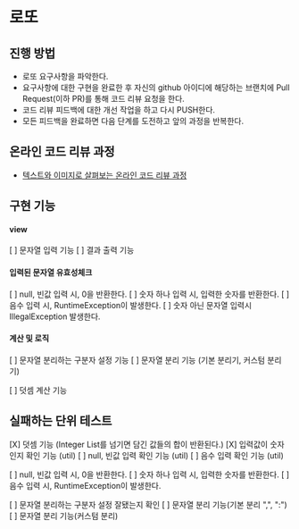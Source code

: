 # 로또
## 진행 방법
* 로또 요구사항을 파악한다.
* 요구사항에 대한 구현을 완료한 후 자신의 github 아이디에 해당하는 브랜치에 Pull Request(이하 PR)를 통해 코드 리뷰 요청을 한다.
* 코드 리뷰 피드백에 대한 개선 작업을 하고 다시 PUSH한다.
* 모든 피드백을 완료하면 다음 단계를 도전하고 앞의 과정을 반복한다.

## 온라인 코드 리뷰 과정
* [텍스트와 이미지로 살펴보는 온라인 코드 리뷰 과정](https://github.com/next-step/nextstep-docs/tree/master/codereview)

## 구현 기능
#### view 
[ ] 문자열 입력 기능
[ ] 결과 출력 기능

#### 입력된 문자열 유효성체크 
[ ] null, 빈값 입력 시, 0을 반환한다.
[ ] 숫자 하나 입력 시, 입력한 숫자를 반환한다. 
[ ] 음수 입력 시, RuntimeException이 발생한다. 
[ ] 숫자 아닌 문자열 입력시 IllegalException 발생한다. 

#### 계산 및 로직 
[ ] 문자열 분리하는 구분자 설정 기능
[ ] 문자열 분리 기능 (기본 분리기, 커스텀 분리기)

[ ] 덧셈 계산 기능

## 실패하는 단위 테스트
[X] 덧셈 기능 (Integer List를 넘기면 담긴 값들의 합이 반환된다.)
[X] 입력값이 숫자인지 확인 기능 (util)
[ ] null, 빈값 입력 확인 기능 (util)
[ ] 음수 입력 확인 기능 (util)

[ ] null, 빈값 입력 시, 0을 반환한다.
[ ] 숫자 하나 입력 시, 입력한 숫자를 반환한다. 
[ ] 음수 입력 시, RuntimeException이 발생한다. 

[ ] 문자열 분리하는 구분자 설정 잘됐는지 확인
[ ] 문자열 분리 기능(기본 분리 ",", ":")
[ ] 문자열 분리 기능(커스텀 분리)